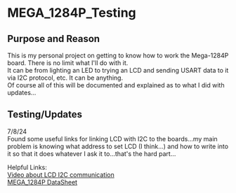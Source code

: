# MEGA_1284P_Testing

## Purpose and Reason
This is my personal project on getting to know how to work the Mega-1284P board. There is no limit what I'll do with it. <br/>
It can be from lighting an LED to trying an LCD and sending USART data to it via I2C protocol, etc. It can be anything. <br/>
Of course all of this will be documented and explained as to what I did with updates...

## Testing/Updates
7/8/24 <br/>
Found some useful links for linking LCD with I2C to the boards...my main problem is knowing what address to set LCD (I think...) and how to write into it so that it does
whatever I ask it to...that's the hard part...<br/>

Helpful Links: <br/>
[Video about LCD I2C communication](https://youtu.be/QyoLxOkJcKY?si=hDH9KWU8DHB1WgvR) <br/>
[MEGA_1284P DataSheet](https://ww1.microchip.com/downloads/aemDocuments/documents/MCU08/ProductDocuments/DataSheets/ATmega164A_PA-324A_PA-644A_PA-1284_P_Data-Sheet-40002070B.pdf) <br/>






